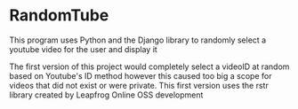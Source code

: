 # RandomTube

This program uses Python and the Django library to randomly select a youtube video for the user and display it

The first version of this project would completely select a videoID at random based on Youtube's ID method however this caused too big a scope for videos that did not exist or were private. This first version uses the rstr library created by Leapfrog Online OSS development
